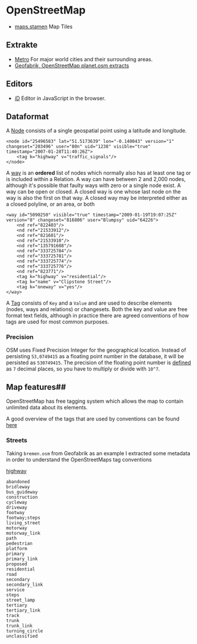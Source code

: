 # OpenStreetMap #

- [maps.stamen](http://maps.stamen.com/) Map Tiles

## Extrakte ##

- [Metro](http://metro.teczno.com/) For major world cities and their surrounding areas.
- [Geofabrik, OpenStreetMap planet.osm extracts](http://download.geofabrik.de/openstreetmap/)

## Editors ##

- [iD](https://github.com/systemed/iD) Editor in JavaScript in the browser.

## Dataformat ##

A [Node](http://wiki.openstreetmap.org/wiki/Node) consists of a single geospatial point using a latitude and longitude.

	<node id="25496583" lat="51.5173639" lon="-0.140043" version="1" changeset="203496" user="80n" uid="1238" visible="true" timestamp="2007-01-28T11:40:26Z">
	    <tag k="highway" v="traffic_signals"/>
	</node>

A [way](http://wiki.openstreetmap.org/wiki/Way) is an **ordered** list of nodes which normally also has at least one tag or is included within a Relation. A way can have between 2 and 2,000 nodes, although it's possible that faulty ways with zero or a single node exist. A way can be open or closed. A closed way is one whose last node on the way is also the first on that way. A closed way may be interpreted either as a closed polyline, or an area, or both

	<way id="5090250" visible="true" timestamp="2009-01-19T19:07:25Z" version="8" changeset="816806" user="Blumpsy" uid="64226">
		<nd ref="822403"/>
		<nd ref="21533912"/>
		<nd ref="821601"/>
		<nd ref="21533910"/>
		<nd ref="135791608"/>
		<nd ref="333725784"/>
		<nd ref="333725781"/>
		<nd ref="333725774"/>
		<nd ref="333725776"/>
		<nd ref="823771"/>
		<tag k="highway" v="residential"/>
		<tag k="name" v="Clipstone Street"/>
		<tag k="oneway" v="yes"/>
	</way>

A [Tag](http://wiki.openstreetmap.org/wiki/Tag) consists of `Key` and a `Value` and are used to describe elements (nodes, ways and relations) or changesets. Both the key and value are free format text fields, although in practice there are agreed conventions of how tags are used for most common purposes.

### Precision ###

OSM uses Fixed Precision Integer for the geographical location. Instead of persisting `53,0749415` as a floating point number in the database, it will be persisted as `530749415`. The precision of the floating point number is [defined](http://wiki.openstreetmap.org/wiki/Node#Structure) as `7` decimal places, so you have to multiply or divide with `10^7`.

## Map features##

OpenStreetMap has free tagging system which allows the map to contain unlimited data about its elements.

A good overview of the tags that are used by conventions can be found [here](http://wiki.openstreetmap.org/wiki/Map_Features)

### Streets ###

Taking `bremen.osm` from Geofabrik as an example I extracted some metadata in order to understand the OpenStreetMaps tag conventions

[highway](http://wiki.openstreetmap.org/wiki/Map_Features#Highway)

	abandoned
	bridleway
	bus_guideway
	construction
	cycleway
	driveway
	footway
	footway;steps
	living_street
	motorway
	motorway_link
	path
	pedestrian
	platform
	primary
	primary_link
	proposed
	residential
	road
	secondary
	secondary_link
	service
	steps
	street_lamp
	tertiary
	tertiary_link
	track
	trunk
	trunk_link
	turning_circle
	unclassified